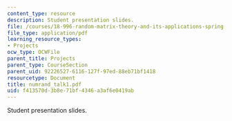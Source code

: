```yaml
---
content_type: resource
description: Student presentation slides.
file: /courses/18-996-random-matrix-theory-and-its-applications-spring-2004/f413570d3b8e71bf4346a3af6e0419ab_numrand_talk1.pdf
file_type: application/pdf
learning_resource_types:
- Projects
ocw_type: OCWFile
parent_title: Projects
parent_type: CourseSection
parent_uid: 92226527-6116-127f-97ed-88eb71bf1418
resourcetype: Document
title: numrand_talk1.pdf
uid: f413570d-3b8e-71bf-4346-a3af6e0419ab
---
```

Student presentation slides.

